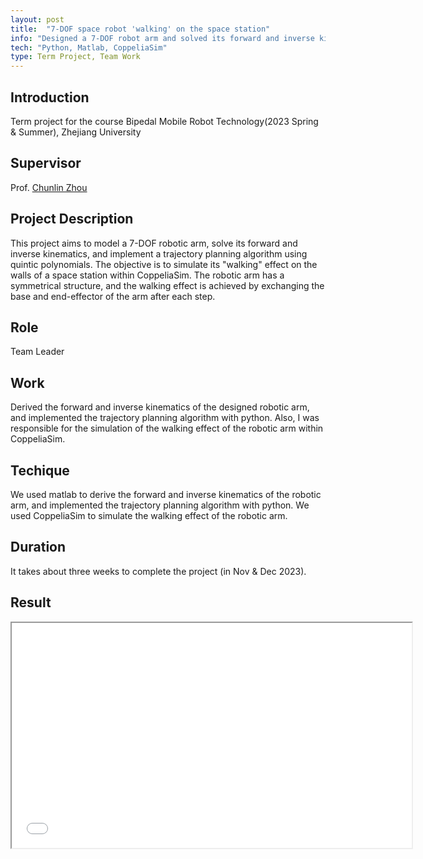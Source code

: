 ```yaml
---
layout: post
title:  "7-DOF space robot 'walking' on the space station"
info: "Designed a 7-DOF robot arm and solved its forward and inverse kinematics, then implemented trajectory planning algorithm using quintic polynomials to make it finally 'walk' on the walls of a space station"
tech: "Python, Matlab, CoppeliaSim"
type: Term Project, Team Work
---
```


## Introduction
Term project for the course Bipedal Mobile Robot Technology(2023 Spring & Summer), Zhejiang University


## Supervisor
Prof. [Chunlin Zhou](https://ieeexplore.ieee.org/author/37085783874)


## Project Description
This project aims to model a 7-DOF robotic arm, solve its forward and inverse kinematics, and implement a trajectory planning algorithm using quintic polynomials. The objective is to simulate its "walking" effect on the walls of a space station within CoppeliaSim. The robotic arm has a symmetrical structure, and the walking effect is achieved by exchanging the base and end-effector of the arm after each step.


## Role
Team Leader


## Work
Derived the forward and inverse kinematics of the designed robotic arm, and implemented the trajectory planning algorithm with python. Also, I was responsible for the simulation of the walking effect of the robotic arm within CoppeliaSim.


## Techique
We used matlab to derive the forward and inverse kinematics of the robotic arm, and implemented the trajectory planning algorithm with python. We used CoppeliaSim to simulate the walking effect of the robotic arm. 


## Duration 
It takes about three weeks to complete the project (in Nov & Dec 2023).

## Result
<center>
<iframe height=360 width=640 src="/assets/video/articulated_robot_1.mp4">
</center>


<center>
<iframe height=360 width=640 src="/assets/video/articulated_robot_2.mp4">
</center>